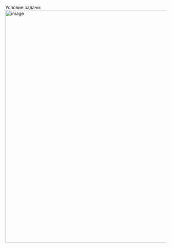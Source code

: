 Условие задачи:
<img width="608" height="727" alt="image" src="https://github.com/user-attachments/assets/c57939ab-c536-4ab7-80b4-3839a945f29c" />
